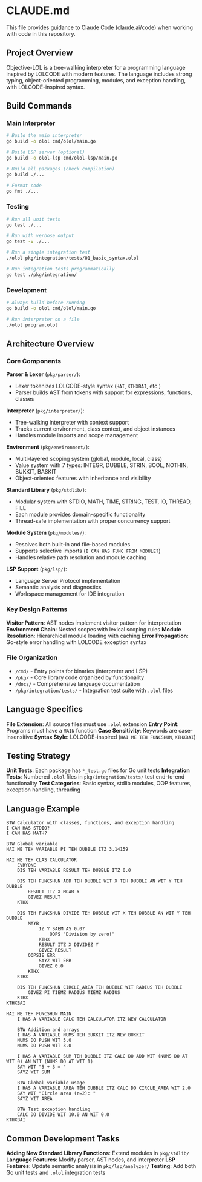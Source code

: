 # CLAUDE.md

This file provides guidance to Claude Code (claude.ai/code) when working with code in this repository.

## Project Overview

Objective-LOL is a tree-walking interpreter for a programming language inspired by LOLCODE with modern features. The language includes strong typing, object-oriented programming, modules, and exception handling, with LOLCODE-inspired syntax.

## Build Commands

### Main Interpreter
```bash
# Build the main interpreter
go build -o olol cmd/olol/main.go

# Build LSP server (optional)
go build -o olol-lsp cmd/olol-lsp/main.go

# Build all packages (check compilation)
go build ./...

# Format code
go fmt ./...
```

### Testing
```bash
# Run all unit tests
go test ./...

# Run with verbose output
go test -v ./...

# Run a single integration test
./olol pkg/integration/tests/01_basic_syntax.olol

# Run integration tests programmatically
go test ./pkg/integration/
```

### Development
```bash
# Always build before running
go build -o olol cmd/olol/main.go

# Run interpreter on a file
./olol program.olol
```

## Architecture Overview

### Core Components

**Parser & Lexer** (`pkg/parser/`):
- Lexer tokenizes LOLCODE-style syntax (`HAI`, `KTHXBAI`, etc.)
- Parser builds AST from tokens with support for expressions, functions, classes

**Interpreter** (`pkg/interpreter/`):
- Tree-walking interpreter with context support
- Tracks current environment, class context, and object instances
- Handles module imports and scope management

**Environment** (`pkg/environment/`):
- Multi-layered scoping system (global, module, local, class)
- Value system with 7 types: INTEGR, DUBBLE, STRIN, BOOL, NOTHIN, BUKKIT, BASKIT
- Object-oriented features with inheritance and visibility

**Standard Library** (`pkg/stdlib/`):
- Modular system with STDIO, MATH, TIME, STRING, TEST, IO, THREAD, FILE
- Each module provides domain-specific functionality
- Thread-safe implementation with proper concurrency support

**Module System** (`pkg/modules/`):
- Resolves both built-in and file-based modules
- Supports selective imports (`I CAN HAS FUNC FROM MODULE?`)
- Handles relative path resolution and module caching

**LSP Support** (`pkg/lsp/`):
- Language Server Protocol implementation
- Semantic analysis and diagnostics
- Workspace management for IDE integration

### Key Design Patterns

**Visitor Pattern**: AST nodes implement visitor pattern for interpretation
**Environment Chain**: Nested scopes with lexical scoping rules
**Module Resolution**: Hierarchical module loading with caching
**Error Propagation**: Go-style error handling with LOLCODE exception syntax

### File Organization

- `/cmd/` - Entry points for binaries (interpreter and LSP)
- `/pkg/` - Core library code organized by functionality
- `/docs/` - Comprehensive language documentation
- `/pkg/integration/tests/` - Integration test suite with `.olol` files

## Language Specifics

**File Extension**: All source files must use `.olol` extension
**Entry Point**: Programs must have a `MAIN` function
**Case Sensitivity**: Keywords are case-insensitive
**Syntax Style**: LOLCODE-inspired (`HAI ME TEH FUNCSHUN`, `KTHXBAI`)

## Testing Strategy

**Unit Tests**: Each package has `*_test.go` files for Go unit tests
**Integration Tests**: Numbered `.olol` files in `pkg/integration/tests/` test end-to-end functionality
**Test Categories**: Basic syntax, stdlib modules, OOP features, exception handling, threading

## Language Example


```lol
BTW Calculator with classes, functions, and exception handling
I CAN HAS STDIO?
I CAN HAS MATH?

BTW Global variable
HAI ME TEH VARIABLE PI TEH DUBBLE ITZ 3.14159

HAI ME TEH CLAS CALCULATOR
    EVRYONE
    DIS TEH VARIABLE RESULT TEH DUBBLE ITZ 0.0

    DIS TEH FUNCSHUN ADD TEH DUBBLE WIT X TEH DUBBLE AN WIT Y TEH DUBBLE
        RESULT ITZ X MOAR Y
        GIVEZ RESULT
    KTHX

    DIS TEH FUNCSHUN DIVIDE TEH DUBBLE WIT X TEH DUBBLE AN WIT Y TEH DUBBLE
        MAYB
            IZ Y SAEM AS 0.0?
                OOPS "Division by zero!"
            KTHX
            RESULT ITZ X DIVIDEZ Y
            GIVEZ RESULT
        OOPSIE ERR
            SAYZ WIT ERR
            GIVEZ 0.0
        KTHX
    KTHX

    DIS TEH FUNCSHUN CIRCLE_AREA TEH DUBBLE WIT RADIUS TEH DUBBLE
        GIVEZ PI TIEMZ RADIUS TIEMZ RADIUS
    KTHX
KTHXBAI

HAI ME TEH FUNCSHUN MAIN
    I HAS A VARIABLE CALC TEH CALCULATOR ITZ NEW CALCULATOR

    BTW Addition and arrays
    I HAS A VARIABLE NUMS TEH BUKKIT ITZ NEW BUKKIT
    NUMS DO PUSH WIT 5.0
    NUMS DO PUSH WIT 3.0

    I HAS A VARIABLE SUM TEH DUBBLE ITZ CALC DO ADD WIT (NUMS DO AT WIT 0) AN WIT (NUMS DO AT WIT 1)
    SAY WIT "5 + 3 = "
    SAYZ WIT SUM

    BTW Global variable usage
    I HAS A VARIABLE AREA TEH DUBBLE ITZ CALC DO CIRCLE_AREA WIT 2.0
    SAY WIT "Circle area (r=2): "
    SAYZ WIT AREA

    BTW Test exception handling
    CALC DO DIVIDE WIT 10.0 AN WIT 0.0
KTHXBAI
```

## Common Development Tasks

**Adding New Standard Library Functions**: Extend modules in `pkg/stdlib/`
**Language Features**: Modify parser, AST nodes, and interpreter
**LSP Features**: Update semantic analysis in `pkg/lsp/analyzer/`
**Testing**: Add both Go unit tests and `.olol` integration tests